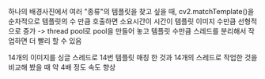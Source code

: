 
하나의 배경사진에서 여러 "종류"의 템플릿을 찾고 싶을 때,
cv2.matchTemplate()을 순차적으로 템플릿의 수 만큼 호출하면 소요시간이 시간이 템플릿 이미지 수만큼 선형적으로 증가
-> thread pool로 pool을 만들어 놓고 템플릿 수만큼 스레드를 분리해서 작업하면 더 빨리 할 수 있음

14개의 이미지를 싱글 스레드로 14번 템플릿 매칭 한 것과 
14개의 스레드로 작업한 것을 비교해 봤을 때 약 4배 정도 속도 향상
